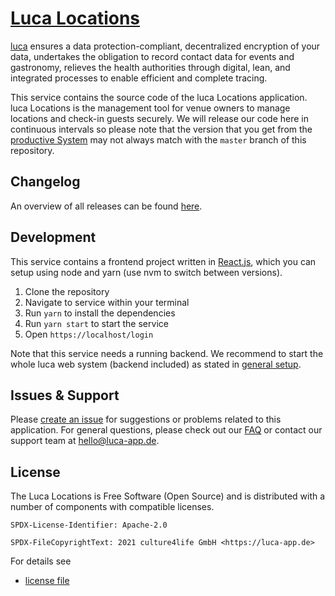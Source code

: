 # [Luca Locations](https://app.luca-app.de/login)

[luca](https://luca-app.de) ensures a data protection-compliant, decentralized
encryption of your data, undertakes the obligation to record contact data for
events and gastronomy, relieves the health authorities through digital, lean,
and integrated processes to enable efficient and complete tracing.

This service contains the source code of the luca Locations application. luca
Locations is the management tool for venue owners to manage locations and
check-in guests securely. We will release our code here in continuous intervals
so please note that the version that you get from the
[productive System](https://app.luca-app.de) may not always match with the
`master` branch of this repository.

## Changelog

An overview of all releases can be found
[here](https://gitlab.com/lucaapp/web/-/blob/master/CHANGELOG.md).

## Development

This service contains a frontend project written in
[React.js](https://reactjs.org/), which you can setup using node and yarn (use
nvm to switch between versions).

1. Clone the repository
2. Navigate to service within your terminal
3. Run `yarn` to install the dependencies
4. Run `yarn start` to start the service
5. Open `https://localhost/login`

Note that this service needs a running backend. We recommend to start the whole
luca web system (backend included) as stated in
[general setup](../../README.md).

## Issues & Support

Please [create an issue](https://gitlab.com/lucaapp/web/-/issues) for
suggestions or problems related to this application. For general questions,
please check out our [FAQ](https://www.luca-app.de/faq/) or contact our support
team at [hello@luca-app.de](mailto:hello@luca-app.de).

## License

The Luca Locations is Free Software (Open Source) and is distributed with a
number of components with compatible licenses.

```
SPDX-License-Identifier: Apache-2.0

SPDX-FileCopyrightText: 2021 culture4life GmbH <https://luca-app.de>
```

For details see

- [license file](https://gitlab.com/lucaapp/web/-/blob/master/LICENSE)
